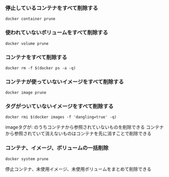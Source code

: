 ### 停止しているコンテナをすべて削除する
```
docker container prune
```
### 使われていないボリュームをすべて削除する
```
docker volume prune
```
### コンテナをすべて削除する
```
docker rm -f $(docker ps -a -q)
```
### コンテナが使っていないイメージをすべて削除する
```
docker image prune
```
### タグがついていないイメージをすべて削除する
```
docker rmi $(docker images -f 'dangling=true' -q)
```
imageタグが<none>:<none> のうちコンテナから参照されていないものを削除できる
コンテナから参照されていて消えないものはコンテナを先に消すことで削除できる
### コンテナ、イメージ、ボリュームの一括削除
```
docker system prune
```
停止コンテナ、未使用イメージ、未使用ボリュームをまとめて削除できる

